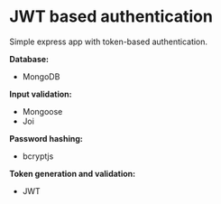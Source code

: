 # JWT based authentication 

Simple express app with token-based authentication. 

**Database:** 
- MongoDB 

**Input validation:**
- Mongoose
- Joi 

**Password hashing:** 
- bcryptjs

**Token generation and validation:**
- JWT 
